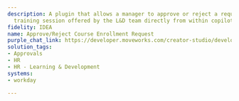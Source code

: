 ```yaml
---
description: A plugin that allows a manager to approve or reject a request for a paid
  training session offered by the L&D team directly from within copilot.
fidelity: IDEA
name: Approve/Reject Course Enrollment Request
purple_chat_link: https://developer.moveworks.com/creator-studio/developer-tools/purple-chat/?conversation=%7B%22startTimestamp%22%3A%2211%3A43+AM%22%2C%22messages%22%3A%5B%7B%22role%22%3A%22user%22%2C%22parts%22%3A%5B%7B%22richText%22%3A%22%3Cp%3EMy+report+just+asked+me+to+approve+their+course+enrollment+request.+How+do+I+do+that%3F%3Cbr%3E%3C%2Fp%3E%22%7D%5D%7D%2C%7B%22role%22%3A%22assistant%22%2C%22parts%22%3A%5B%7B%22richText%22%3A%22%3Cp%3EI+found+one+course+enrollment+request+awaiting+your+decision.%3Cbr%3E%3Cbr%3E%3Cb%3EAdvanced+SQL+Training%3C%2Fb%3E+%E2%80%93+from+Jamie+Solanos%3Cbr%3E-+Description%3A+Teaches+advanced+concepts+about+SQL+for+data+analysis%3Cbr%3E-+Price%3A+%2489%3Cbr%3E%3C%2Fp%3E%22%7D%2C%7B%22richText%22%3A%22%3Cp%3E%3C%2Fp%3E%22%7D%2C%7B%22buttons%22%3A%5B%7B%22style%22%3A%22filled%22%2C%22buttonText%22%3A%22Approve+Request%22%7D%2C%7B%22style%22%3A%22outlined%22%2C%22buttonText%22%3A%22Reject+Request%22%7D%2C%7B%22style%22%3A%22outlined%22%2C%22buttonText%22%3A%22Request+More+Information%22%7D%5D%7D%5D%7D%5D%7D
solution_tags:
- Approvals
- HR
- HR - Learning & Development
systems:
- workday

---
```

